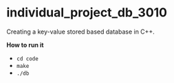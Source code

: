 # individual_project_db_3010

Creating a key-value stored based database in C++.

**How to run it**
- `cd code`
- `make`
- `./db`
